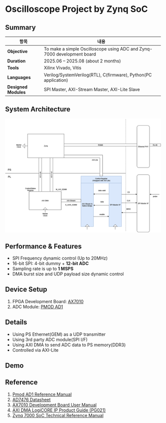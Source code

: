# Oscilloscope Project by Zynq SoC

## Summary
| 항목                | 내용                                                                 |
|---------------------|----------------------------------------------------------------------|
| **Objective**       | To make a simple Oscilloscope using ADC and Zynq-7000 development board |
| **Duration**        | 2025.06 – 2025.08 (about 2 months)                                   |
| **Tools**           | Xilinx Vivado, Vitis                                                 |
| **Languages**       | Verilog/SystemVerilog(RTL), C(firmware), Python(PC application)   |
| **Designed Modules**| SPI Master, AXI-Stream Master, AXI-Lite Slave                        |

## System Architecture
![System Architecture](./images/system_architecture.png)

## Performance & Features
- SPI Frequency dynamic control (Up to 20MHz)
- 16-bit SPI: 4-bit dummy + **12-bit ADC**
- Sampling rate is up to **1 MSPS**
- DMA burst size and UDP payload size dynamic control

## Device Setup
1. FPGA Development Board: [AX7010](https://www.en.alinx.com/Product/SoC-development-Boards/Zynq-7000-SoC/AX7010.html)
2. ADC Module: [PMOD AD1](https://digilent.com/reference/pmod/pmodad1/start)

## Details
- Using PS Ethernet(GEM) as a UDP transmitter
- Using 3rd party ADC module(SPI I/F)
- Using AXI DMA to send ADC data to PS memory(DDR3)
- Controlled via AXI-Lite

## Demo


## Reference
1. [Pmod AD1 Reference Manual](https://digilent.com/reference/pmod/pmodad1/reference-manual)
2. [AD7476 Datasheet](https://www.analog.com/media/en/technical-documentation/data-sheets/ad7476a_7477a_7478a.pdf)
3. [AX7010 Development Board User Manual](https://cqsrdbo4fm8.feishu.cn/wiki/IiJ7wIorkin5wsk4Jy0chXvVnqf)
4. [AXI DMA LogiCORE IP Product Guide (PG021)](https://docs.amd.com/r/en-US/pg021_axi_dma/Introduction)
5. [Zynq 7000 SoC Technical Reference Manual](https://docs.amd.com/r/en-US/ug585-zynq-7000-SoC-TRM)